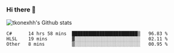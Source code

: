 ### Hi there 👋

![tkonexhh's Github stats](https://github-readme-stats.vercel.app/api?username=tkonexhh&show_icons=true)


<!--START_SECTION:waka-->

```text
C#      14 hrs 58 mins  ████████████████████████▒   96.83 %
HLSL    19 mins         ▓░░░░░░░░░░░░░░░░░░░░░░░░   02.11 %
Other   8 mins          ▒░░░░░░░░░░░░░░░░░░░░░░░░   00.95 %
```

<!--END_SECTION:waka-->
